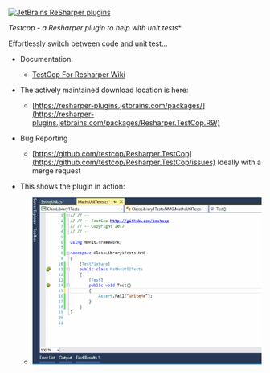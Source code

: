 [![JetBrains ReSharper plugins](https://img.shields.io/resharper/v/Resharper.TestCop.R9.svg?label=TestCop)](https://plugins.jetbrains.com/search?correctionAllowed=true&pr=&search=testcop)

*Testcop - a Resharper plugin to help with unit tests**

Effortlessly switch between code and unit test...

* Documentation:
  * [TestCop For Resharper Wiki](wiki/README.md)
  
* The actively maintained download location is here:
	* [https://resharper-plugins.jetbrains.com/packages/](https://resharper-plugins.jetbrains.com/packages/Resharper.TestCop.R9/)


* Bug Reporting
	* [https://github.com/testcop/Resharper.TestCop](https://github.com/testcop/Resharper.TestCop/issues)
	Ideally with a merge request

* This shows the plugin in action:
	* ![](media/TestCop.gif)
	
